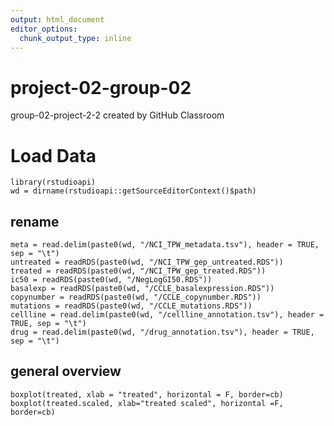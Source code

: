 ```yaml
---
output: html_document
editor_options: 
  chunk_output_type: inline
---
```

# project-02-group-02
group-02-project-2-2 created by GitHub Classroom  

# Load Data  
```
library(rstudioapi)
wd = dirname(rstudioapi::getSourceEditorContext()$path)
```

## rename 
```{r}
meta = read.delim(paste0(wd, "/NCI_TPW_metadata.tsv"), header = TRUE, sep = "\t")  
untreated = readRDS(paste0(wd, "/NCI_TPW_gep_untreated.RDS"))  
treated = readRDS(paste0(wd, "/NCI_TPW_gep_treated.RDS"))  
ic50 = readRDS(paste0(wd, "/NegLogGI50.RDS"))  
basalexp = readRDS(paste0(wd, "/CCLE_basalexpression.RDS"))  
copynumber = readRDS(paste0(wd, "/CCLE_copynumber.RDS"))  
mutations = readRDS(paste0(wd, "/CCLE_mutations.RDS"))  
cellline = read.delim(paste0(wd, "/cellline_annotation.tsv"), header = TRUE, sep = "\t")  
drug = read.delim(paste0(wd, "/drug_annotation.tsv"), header = TRUE, sep = "\t")  
```
## general overview
``` {r}
boxplot(treated, xlab = "treated", horizontal = F, border=cb)
boxplot(treated.scaled, xlab="treated scaled", horizontal =F, border=cb)
```